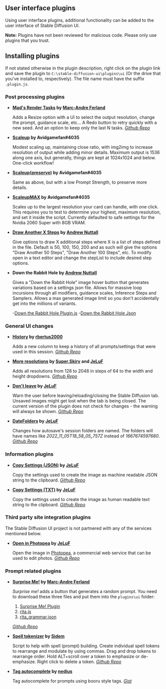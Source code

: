 ## User interface plugins
Using user interface plugins, additional functionality can be added to the user interface of Stable Diffusion UI.

**Note:** Plugins have not been reviewed for malicious code. Please only use plugins that you trust.

## Installing plugins
If not stated otherwise in the plugin description, right click on the plugin link and save the plugin to `C:\stable-diffusion-ui\plugins\ui` (Or the drive that you've installed to, respectively). The file name must have the suffix `.plugin.js`.

### Post processing plugins
- **[Mad's Render Tasks](https://raw.githubusercontent.com/madrang/sd-ui-plugins/master/mads-render_tasks.plugin.js) by [Marc-Andre Ferland](https://github.com/madrang)**

    Adds a Resize option with a UI to select the output resolution, change the prompt, guidance scale, etc...
    A Redo button to retry quickly with a new seed.
    And an option to keep only the last N tasks.
    _[Github Repo](https://github.com/madrang/sd-ui-plugins)_

- **[Scaleup](https://www.computingbits.com/software/scaleup.plugin.js) by Avidgamefan#4035**

    Modest scaling up, maintaining close ratio, with img2img to increase resolution of output while adding minor details.
    Maximum output is 1536 along one axis, but generally, things are kept at 1024x1024 and below.  One-click workflow!

- **[Scaleup(preserve)](https://www.computingbits.com/software/scaleuppreserve.plugin.js) by Avidgamefan#4035**

    Same as above, but with a low Prompt Strength, to preserve more details.

- **[ScaleupMAX](https://www.computingbits.com/software/scaleupMAX.plugin.js) by Avidgamefan#4035**

    Scales up to the largest resolution your card can handle, with one click. This requires you to test to determine your highest, maximum resolution, and set it inside the script.  Currently defaulted to safe settings for the Nvidia 2060 Super with 8GB VRAM.

- **[Draw Another X Steps](https://andrewjnuttall.com/stable-ui/plugins/render_more_steps.plugin.js) by [Andrew Nuttall](https://andrewjnuttall.com)**

    Give options to draw X additional steps where X is a list of steps defined in the file. Default is 50, 100, 150, 200 and as such will give the options "Draw Another 50 Steps", "Draw Another 100 Steps", etc. To modify open in a text editor and change the stepList to include desired step options.

- **Down the Rabbit Hole by [Andrew Nuttall](https://andrewjnuttall.com)**

    Gives a "Down the Rabbit Hole" image hover button that generates variations based on a settings json file. Allows for massive loop incursions through all modifiers, guidance scales, Inference Steps and Samplers. Allows a max generated image limit so you don't accidentally get into the millions of variants.

    -[Down the Rabbit Hole Plugin.js](https://andrewjnuttall.com/stable-ui/plugins/rabbit_hole.plugin.js)
    -[Down the Rabbit Hole Json](https://andrewjnuttall.com/stable-ui/plugins/rabbit_hole.json)

### General UI changes
- **[History](https://raw.githubusercontent.com/rbertus2000/sd-ui-plugins/main/history.plugin.js) by [rbertus2000](https://github.com/rbertus2000)**

    Adds a new column to keep a history of all prompts/settings that were used in this session.
    _[Github Repo](https://github.com/rbertus2000/sd-ui-plugins)_

- **[More resolutions](https://raw.githubusercontent.com/superskirv/stable-diffusion-ui-plugins/main/Ski-SDUI-MoreRes.plugin.js) by [Super.Skirv](https://github.com/superskirv) and [JeLuF](https://github.com/JeLuF)**

    Adds all resolutions from 128 to 2048 in steps of 64 to the width and height dropdowns.
    _[Github Repo](https://github.com/JeLuF/stable-diffusion-ui-plugins/)_

- **[Don't leave](https://raw.githubusercontent.com/JeLuF/stable-diffusion-ui-plugins/main/Don-t-leave.plugin.js) by [JeLuF](https://github.com/JeLuF)**

    Warn the user before leaving/reloading/closing the Stable Diffusion tab. Unsaved images might get lost when the tab is being closed.
    The current version of the plugin does not check for changes - the warning will always be shown.
    _[Github Repo](https://github.com/JeLuF/stable-diffusion-ui-plugins/)_

- **[DateFolders](https://raw.githubusercontent.com/JeLuF/stable-diffusion-ui-plugins/main/DateFolders.plugin.js) by [JeLuF](https://github.com/JeLuF)**

    Changes how autosave's session folders are named. The folders will have names like _2022_11_05T18_58_05_757Z_ instead of _1667674597680_.
    _[Github Repo](https://github.com/JeLuF/stable-diffusion-ui-plugins/)_

### Information plugins
- **[Copy Settings (JSON)](https://raw.githubusercontent.com/JeLuF/stable-diffusion-ui-plugins/main/copy-settings-json.plugin.js) by [JeLuF](https://github.com/JeLuF)**

    Copy the settings used to create the image as machine readable JSON string to the clipboard. 
    _[Github Repo](https://github.com/JeLuF/stable-diffusion-ui-plugins/)_

- **[Copy Settings (TXT)](https://raw.githubusercontent.com/JeLuF/stable-diffusion-ui-plugins/main/copy-settings-txt.plugin.js) by [JeLuF](https://github.com/JeLuF)**

    Copy the settings used to create the image as human readable text string to the clipboard.
    _[Github Repo](https://github.com/JeLuF/stable-diffusion-ui-plugins/)_

### Third party site integration plugins
The Stable Diffusion UI project is not partnered with any of the services mentioned below.

- **[Open in Photopea](https://raw.githubusercontent.com/JeLuF/stable-diffusion-ui-plugins/main/photopea.plugin.js) by [JeLuF](https://github.com/JeLuF)**

    Open the image in [Photopea](https://www.photopea.com/), a commercial web service that can be used to edit photos.
    _[Github Repo](https://github.com/JeLuF/stable-diffusion-ui-plugins/)_

### Prompt related plugins

- **[Surprise Me!](https://raw.githubusercontent.com/madrang/sd-ui-plugins/master/mads-surprise_me.plugin.js) by [Marc-Andre Ferland](https://github.com/madrang)**

    _Surprise me!_ adds a button that generates a random prompt. You need to download these three files and put them into the `plugins\ui` folder:

    1.  [Surprise Me! Plugin](https://raw.githubusercontent.com/madrang/sd-ui-plugins/master/mads-surprise_me.plugin.js)
    2.  [rita.js](https://raw.githubusercontent.com/madrang/sd-ui-plugins/master/rita.js)
    3.  [rita_grammar.json](https://raw.githubusercontent.com/madrang/sd-ui-plugins/master/rita_grammar.json)

    _[Github Repo](https://github.com/madrang/sd-ui-plugins)_

- **[Spell tokenizer](https://raw.githubusercontent.com/Sidem/sd-ui-plugins/main/spell-tokenizer.plugin.js) by [Sidem](https://github.com/Sidem)**

    Script to help with spell (prompt) building.
    Create individual spell tokens to rearrange and modulate by using commas.
    Drag and drop tokens to rearrange order.
    Hold ALT+scroll over a token to emphasize or de-emphasize.
    Right click to delete a token.
    _[Github Repo](https://github.com/Sidem/sd-ui-plugins)_

- **[Tag autocomplete](https://gist.githubusercontent.com/nedius/bd5a1af78dc71a762fe76bd6d05631d5/raw/97ce564d585582876fa163392b8246732fb5c597/nedius.tagcomplete.plugin.js) by [nedius](https://github.com/nedius)**

  Tag autocomplete for prompts using booru style tags. _[Gist](https://gist.github.com/nedius/bd5a1af78dc71a762fe76bd6d05631d5)_
